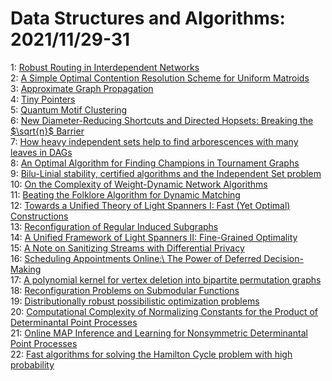# Data Structures and Algorithms: 2021/11/29-31  
1: [Robust Routing in Interdependent Networks](https://doi.org/10.48550/arXiv.1709.03033)  
2: [A Simple Optimal Contention Resolution Scheme for Uniform Matroids](https://doi.org/10.48550/arXiv.2105.11992)  
3: [Approximate Graph Propagation](https://doi.org/10.48550/arXiv.2106.03058)  
4: [Tiny Pointers](https://doi.org/10.48550/arXiv.2111.12800)  
5: [Quantum Motif Clustering](https://doi.org/10.48550/arXiv.2111.13222)  
6: [New Diameter-Reducing Shortcuts and Directed Hopsets: Breaking the  $\sqrt{n}$ Barrier](https://doi.org/10.48550/arXiv.2111.13240)  
7: [How heavy independent sets help to find arborescences with many leaves  in DAGs](https://doi.org/10.48550/arXiv.2111.13464)  
8: [An Optimal Algorithm for Finding Champions in Tournament Graphs](https://doi.org/10.48550/arXiv.2111.13621)  
9: [Bilu-Linial stability, certified algorithms and the Independent Set  problem](https://doi.org/10.48550/arXiv.1810.08414)  
10: [On the Complexity of Weight-Dynamic Network Algorithms](https://doi.org/10.48550/arXiv.2105.13172)  
11: [Beating the Folklore Algorithm for Dynamic Matching](https://doi.org/10.48550/arXiv.2106.10321)  
12: [Towards a Unified Theory of Light Spanners I: Fast (Yet Optimal)  Constructions](https://doi.org/10.48550/arXiv.2106.15596)  
13: [Reconfiguration of Regular Induced Subgraphs](https://doi.org/10.48550/arXiv.2111.13476)  
14: [A Unified Framework of Light Spanners II: Fine-Grained Optimality](https://doi.org/10.48550/arXiv.2111.13748)  
15: [A Note on Sanitizing Streams with Differential Privacy](https://doi.org/10.48550/arXiv.2111.13762)  
16: [Scheduling Appointments Online:\\ The Power of Deferred Decision-Making](https://doi.org/10.48550/arXiv.2111.13986)  
17: [A polynomial kernel for vertex deletion into bipartite permutation  graphs](https://doi.org/10.48550/arXiv.2111.14005)  
18: [Reconfiguration Problems on Submodular Functions](https://doi.org/10.48550/arXiv.2111.14030)  
19: [Distributionally robust possibilistic optimization problems](https://doi.org/10.48550/arXiv.2111.14071)  
20: [Computational Complexity of Normalizing Constants for the Product of  Determinantal Point Processes](https://doi.org/10.48550/arXiv.2111.14148)  
21: [Online MAP Inference and Learning for Nonsymmetric Determinantal Point  Processes](https://doi.org/10.48550/arXiv.2111.14674)  
22: [Fast algorithms for solving the Hamilton Cycle problem with high  probability](https://doi.org/10.48550/arXiv.2111.14759)  